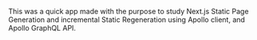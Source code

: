This was a quick app made with the purpose to study Next.js Static Page Generation and incremental Static Regeneration using Apollo client, and Apollo GraphQL API.
